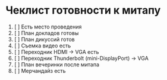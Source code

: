 # Чеклист готовности к митапу
1. [ ] Есть место проведения
2. [ ] План докладов готовы
3. [ ] План дикуссий готов
4. [ ] Съемка видео есть
5. [ ] Переходник HDMI -> VGA есть
6. [ ] Переходник Thunderbolt (mini-DisplayPort) -> VGA
7. [ ] План вечеринки после митапа
8. [ ] Мерчандайз есть
